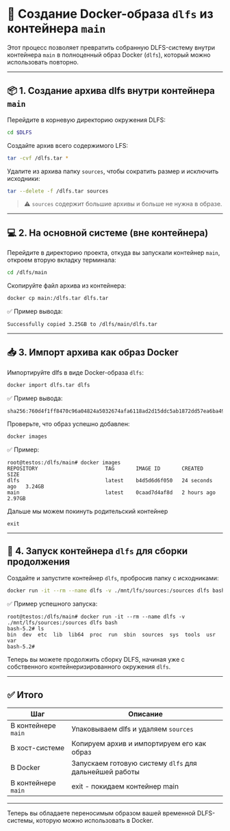 
# 🐳 Создание Docker-образа `dlfs` из контейнера `main`

Этот процесс позволяет превратить собранную DLFS-систему внутри контейнера `main` в полноценный образ Docker (`dlfs`), который можно использовать повторно.

---

## 📦 1. Создание архива dlfs внутри контейнера `main`

Перейдите в корневую директорию окружения DLFS:

```bash
cd $DLFS
```

Создайте архив всего содержимого LFS:

```bash
tar -cvf /dlfs.tar *
```

Удалите из архива папку `sources`, чтобы сократить размер и исключить исходники:

```bash
tar --delete -f /dlfs.tar sources
```

> ⚠️ `sources` содержит большие архивы и больше не нужна в образе.

---

## 💻 2. На основной системе (вне контейнера)

Перейдите в директорию проекта, откуда вы запускали контейнер `main`, откроем вторую вкладку терминала:

```bash
cd /dlfs/main
```

Скопируйте файл архива из контейнера:

```bash
docker cp main:/dlfs.tar dlfs.tar
```

✅ Пример вывода:

```
Successfully copied 3.25GB to /dlfs/main/dlfs.tar
```

---

## 📥 3. Импорт архива как образ Docker

Импортируйте dlfs в виде Docker-образа `dlfs`:

```bash
docker import dlfs.tar dlfs
```

✅ Пример вывода:

```
sha256:760d4f1ff8470c96a04824a5032674afa6118ad2d15ddc5ab1872dd57ea6ba49
```

Проверьте, что образ успешно добавлен:

```bash
docker images
```

✅ Пример:

```
root@testos:/dlfs/main# docker images
REPOSITORY                      TAG       IMAGE ID       CREATED          SIZE
dlfs                            latest    b4d5d6d6f050   24 seconds ago   3.24GB
main                            latest    0caad7d4af8d   2 hours ago      2.97GB
```

Дальше мы можем покинуть родительский контейнер

```
exit
```

---

## 🚀 4. Запуск контейнера `dlfs` для сборки продолжения

Создайте и запустите контейнер `dlfs`, пробросив папку с исходниками:

```bash
docker run -it --rm --name dlfs -v ./mnt/lfs/sources:/sources dlfs bash
```

✅ Пример успешного запуска:

```
root@testos:/dlfs/main# docker run -it --rm --name dlfs -v ./mnt/lfs/sources:/sources dlfs bash
bash-5.2# ls
bin  dev  etc  lib  lib64  proc  run  sbin  sources  sys  tools  usr  var
bash-5.2#
```

Теперь вы можете продолжить сборку DLFS, начиная уже с собственного контейнеризированного окружения `dlfs`.

---

## ✅ Итого

| Шаг                 | Описание                                               |
| ------------------- | ------------------------------------------------------ |
| В контейнере `main` | Упаковываем dlfs и удаляем `sources`                   |
| В хост-системе      | Копируем архив и импортируем его как образ             |
| В Docker            | Запускаем готовую систему `dlfs` для дальнейшей работы |
| В контейнере `main` | exit - покидаем контейнер main                         |

---

Теперь вы обладаете переносимым образом вашей временной DLFS-системы, которую можно использовать в  Docker.